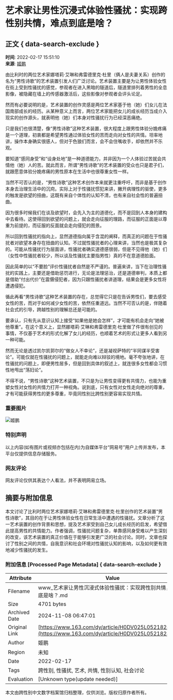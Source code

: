 # 艺术家让男性沉浸式体验性骚扰：实现跨性别共情，难点到底是啥？

## 正文 { data-search-exclude }


**时间**: 2022-02-17 15:51:10  
**来源**: [姬鹏](https://www.163.com/dy/media/T1423537663626.html)

由比利时的两位艺术家娜塔莉·艾琳和弗雷德里克·杜里（俩人是夫妻关系）创作的名为“男性诗歌”的艺术装置引发人们广泛讨论。艺术装置主要是为让男性体验女性在街上受到性骚扰的感觉，参观者在进入黑暗的隧道后，隧道里排列着男性的全息影像，被隐藏在墙上的传感器激活后，这些影像对参观者会评头论足。

然而有必要说明的是，艺术装置的创作灵感是两位艺术家基于他（她）们女儿在法国南部成长的经历。从某种意义上而言，两位艺术家能把女儿的成长经历当成介入现实的创作源头，就表明他（她）们本身对性骚扰行为已经深恶痛绝。

只是我们也很清楚，像“男性诗歌”这种艺术装置，很大程度上跟男性体验分娩疼痛是一个道理，初衷都是希望男性通过体验女性的苦而走向对女性的共情。坦率地讲，操作本身确实很感人，但对于色狼们而言，会不会住嘴收手，却依然并不乐观。

要知道“感同身受”和“设身处地”是一种道德能力，并非因为一个人体验过苦就会共情他（她）人的苦。就此而言，所谓“男性诗歌”的艺术装置的受众也只是君子们，就跟愿意体验分娩疼痛的男性原本在生活中也很尊重女性一样。

当然不可否认的是，“男性诗歌”这种艺术创作本来就更注重呼吁，而非是基于创作本身去治理生活中的沉疴。实际上对于性骚扰惯犯来讲，撇开病理性的驱使，更多的触发是欲望的扭曲，这既有来自个体性的认知不清，也有来自社会性的普遍扭曲。

因为很多时候我们在谈及欲望时，会先入为主的道德化，而不是回到人本身的建构中去看待。这使得回到欲望的问题上，就会走向征服的理路，而征服的正面是以尊重为前提的，而征服的反面就会走向侵犯的图景。

所以回到性骚扰的指向上，显然道德指向属于含混的阐释，而真正的问题在于性骚扰者对欲望本身存在扭曲的认知。不过就性骚扰者的心理来讲，当然也是极其复杂的。可能从性骚扰行为层面讲，性骚扰者确实道德感很弱，但是不见得他（她）们（女性中性骚扰者较少，所以谈及性骚扰主要指男性）真的不在意道德脸面。

因此简单的以“不要脸”评价性骚扰者自然是不严谨的。普遍来讲，当下在治理性骚扰的实践上，主要还是借助惩罚进行，无论是法理惩治，还是道德审判，本质上都是借助“付出代价”在震慑侵犯者，因为只跟性骚扰者讲道理，结果会是更多女性将遭遇侵犯。

循此再看“男性诗歌”这种艺术装置的存在，总觉得它只是在告诉男性们，要去感受女性的苦，而对于如何减少女性的苦，依然任重道远。当然不可否认的是，伴随着社会式的引导，跨越性别的理解总还是可能的。

要承认，只有先从意识认知上接受“如果他是她会怎样”，才可能有机会走向“她被他尊重”。在这个意义上，显然娜塔莉·艾琳和弗雷德里克·杜里做了件很有创见的事情，不仅基于艺术的形式化解了女儿的经历，也顺着艺术的形式让更多人看到另一种可能。

然而无论是透过凯尔凯郭尔的“做女人不幸论”，还是凝视萨特的“半同谋半受害论”。可能仅就在性骚扰的问题上，就能走向难以辩驳的境地。毫不夸张地讲，在性骚扰的问题上，即便男性居多，但是回到具体的叙述上，就连很多女性都会习惯性地甩出“荡妇论”。

不得不说，“男性诗歌”这种艺术装置，不只是为让男性变得更有共情力，也能为重塑女性对女性的共情力打开一种视角。说到底，只有女性对女性走向绝对的尊重，才有可能获得男性的更多尊重，毕竟同性别比跨性别更容易实现共情。

### 重要图片
![姬鹏](https://nimg.ws.126.net/?url=http://dingyue.ws.126.net/EZ0F=mqNzgtE6tw3Ldjsc4aR8t58aC1GiTLOeNzIaH0hE1509388159757.jpeg&thumbnail=160y160&quality=80&type=jpg)

### 特别声明
以上内容(如有图片或视频亦包括在内)为自媒体平台“网易号”用户上传并发布，本平台仅提供信息存储服务。

### 网友评论
网友评论仅供其表达个人看法，并不表明网易立场。

## 摘要与附加信息

<!-- tcd_abstract -->
本文讨论了比利时两位艺术家娜塔莉·艾琳和弗雷德里克·杜里创作的艺术装置“男性诗歌”，其目的在于让男性体验女性在日常生活中遭遇的性骚扰。文章分析了这一艺术装置的创作背景和思想，提及艺术家受到自己女儿成长经历的启发，希望借此提高男性的共情能力。作者强调，性骚扰问题复杂，单靠感同身受难以产生深刻的改变，该艺术装置的真正价值在于能够引发更广泛的社会讨论。同时，文章也探讨了性别之间的共情，自我意识和社会环境对性骚扰认知的影响，以及如何更有效地减少性骚扰的发生。
<!-- tcd_abstract_end -->

### 附加信息 [Processed Page Metadata] { data-search-exclude }

| Attribute       | Value                                  |
|-----------------|----------------------------------------|
| Filename        | www_艺术家让男性沉浸式体验性骚扰：实现跨性别共情，难点到底是啥？.md                             |
| Size            | 4701 bytes                           |
| Archived Date   | 2024-11-08 06:47:01                             |
| Original Link   | [https://www.163.com/dy/article/H0DV025L052182JV.html](https://www.163.com/dy/article/H0DV025L052182JV.html)                       |
| Author          | 姬鹏                               |
| Region          | 未知                               |
| Date            | 2022-02-17                                 |
| Tags            | 跨性别, 性骚扰, 艺术, 共情, 性别认知, 社会讨论                                 |
| Evaluation            | [Unknown type(update needed)]                                 |
<!-- tcd_table_end -->

本文由跨性别中文数字档案馆归档整理，仅供浏览。版权归原作者所有。
